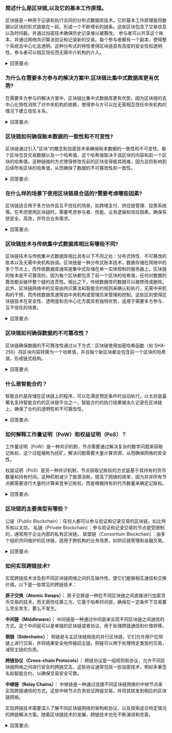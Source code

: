 ### 简述什么是区块链,以及它的基本工作原理。

区块链是一种用于记录和执行合同的分布式数据库技术。它的基本工作原理是将数据以区块的形式链接在一起，形成一个不断增长的链条。这些区块包含了交易信息以及时间戳，并通过加密技术确保历史记录难以被篡改。
参与者可以共享这个账本，并通过网络共识算法验证和记录新的交易。每个参与者都有一个副本，使得整个系统去中心化且透明。这种分布式的特性使得区块链具有高度的安全性和透明性，参与者可以相互信任而无需中介机构的介入。

<details>

<summary>回答要点:</summary>

- 区块链是一种用于记录和执行合同的分布式数据库技术
- 使用加密确保历史记录难以被篡改
- 参与者可通过共享账本跟踪变更来实现相互信任

</details>

### 为什么在需要多方参与的解决方案中,区块链比集中式数据库更有优势?

在需要多方参与的解决方案中，区块链比集中式数据库更有优势，因为区块链的去中心化特性消除了对中央机构的依赖，使得参与方可以在无需相互信任中央机构的情况下建立信任关系。

<details>
<summary>回答要点:</summary>

- 集中式数据库需要参与方相互信任中央机构
- 区块链可在无需中央机构的情况下实现参与方之间的信任
</details>

### 区块链如何确保账本数据的一致性和不可变性?

区块链通过引入“区块”的概念和加密技术来确保账本数据的一致性和不可变性。每个区块包含交易数据以及一个哈希值，这个哈希值取决于该区块的内容和前一个区块的哈希值。这种链接的方式使得修改先前的区块变得极其困难，因为这将影响到后续所有区块的哈希值，从而确保了数据的不可篡改性和一致性。

<details>
<summary>回答要点:</summary>

- 通过块的概念和加密技术确保
</details>

### 在什么样的场景下使用区块链是合适的?需要考虑哪些因素?

区块链适合用于多方协作且互不信任的场景，如跨境支付、供应链管理、投票系统等。在考虑使用区块链时，需要考虑参与者、性能、业务逻辑和信任因素，确保系统安全、高效，并符合业务需求。

<details>
<summary>回答要点:</summary>

- 需要参与多方协作且互不信任的场景
- 需要考虑参与者、性能、业务逻辑和信任
</details>

### 区块链技术与传统集中式数据库相比有哪些不同?

区块链技术与传统集中式数据库相比具有以下不同之处：分布式特性、不可篡改的账本以及无需中央机构协调。区块链是一种分布式账本技术，数据存储在网络中的多个节点上，而传统数据库通常是集中式存储在单一实体控制的服务器上。区块链的账本是不可篡改的，因为每个区块都包含了前一个区块的哈希值，任何对数据的篡改都会破坏整个链的连贯性。相比之下，传统数据库的数据可以被修改或删除。此外，区块链网络中的交易由共识算法和智能合约规则来确认和执行，无需中央机构的干预，而传统数据库通常由中央机构或管理员来管理和控制。这些区别使得区块链技术在安全性、透明度和去中心化方面具有独特优势，适用于需要多方参与、互不信任的场景。

<details>
<summary>回答要点:</summary>

- 分布式特性
- 不可篡改的账本
- 无需中央机构协调
</details>

### 区块链如何确保数据的不可篡改性？

区块链确保数据的不可篡改性通过以下方式：区块链使用加密哈希函数（如 SHA-256）将区块内容转换为一个哈希值，并且每个新区块都会包含前一个区块的哈希值，形成链式结构。

<details>
<summary>回答要点:</summary>

- 区块链使用加密哈希函数（如 SHA-256）将区块内容转换为一个哈希值
- 每个新区块都会包含前一个区块的哈希值，形成链式结构
</details>

### 什么是智能合约？

智能合约是存储在区块链上的程序，可以在满足预定条件时自动执行。以太坊是最著名支持智能合约的区块链平台之一，智能合约的执行结果被永久记录在区块链上，确保了合约的透明性和不可篡改性。

<details>
<summary>回答要点:</summary>

- 智能合约是存储在区块链上的程序
- 满足预定条件时自动执行
- 以太坊是最著名的支持智能合约的区块链平台
</details>

### 如何解释工作量证明（PoW）和权益证明（PoS）？

工作量证明（PoW）是一种共识机制，节点需要通过解决复杂的数学问题来获取记账权，这个过程被称为挖矿。解决问题需要大量计算资源，从而确保网络的安全性。

权益证明（PoS）是另一种共识机制，节点获取记账权的方式是基于其持有的货币数量和持有时间。这种机制减少了能源消耗，提高了网络的效率，因为并非所有节点都需要进行大量的计算来竞争记账权，而是根据持有的代币数量来确定记账权。

<details>
<summary>回答要点:</summary>

- 工作量证明（PoW）：节点需解决复杂数学问题以获取记账权，这个过程被称为挖矿。解决问题需要大量计算资源，从而确保网络安全。
- 权益证明（PoS）：节点根据其持有的货币数量和持有时间来获取记账权。这种机制减少了能源消耗，提高了网络效率。
</details>

### 区块链的主要类型有哪些？

公链（Public Blockchain）：任何人都可以参与验证和记录交易的区块链，如比特币和以太坊。
私链（Private Blockchain）：参与验证和记录交易的节点是受限制的，通常用于企业内部的私有区块链。
联盟链（Consortium Blockchain）：由多个组织共同维护的区块链，适用于跨机构的业务场景，如供应链管理和金融交易。

<details>
<summary>回答要点:</summary>

- 公链（Public Blockchain）：任何人都可以参与验证和记录交易，例如比特币和以太坊。
- 私链（Private Blockchain）：参与验证和记录交易的节点是受限制的，通常用于企业内部。
- 联盟链（Consortium Blockchain）：由多个组织共同维护的区块链，适用于跨机构的业务场景，如供应链管理和金融交易。
</details>

### 如何实现跨链技术?

实现跨链技术涉及到不同区块链网络之间的互操作性，使它们能够相互通信和交换价值。以下是一些常见的跨链技术：

**原子交换（Atomic Swaps）：** 原子交换是一种在不同区块链之间直接进行加密货币交易的技术，而无需信任第三方。它基于哈希时间锁，确保在一定条件下交易要么完全发生，要么不发生。

**中间链（Middleware）：** 中间链是一种通过中间层来实现不同区块链之间通信的方式。这个中间层可以是单独的区块链或者协议，用于处理跨链通信和价值转移。

**侧链（Sidechains）：** 侧链是与主区块链相连的并行区块链，它们允许用户在侧链上进行交易，并将结果安全地传输回主链。侧链可以用于处理特定类型的交易，减轻主链的负担。

**跨链协议（Cross-chain Protocols）：** 跨链协议是一组规则和协议，允许不同区块链网络之间进行安全的跨链交互。这些协议通常包括一些加密技术，例如多重签名和智能合约，以确保交易安全可靠。

**中继链（Relay Chains）：** 中继链是一种通过连接不同区块链网络的中继节点来实现跨链通信的方式。这些中继节点负责验证跨链交易，并将其转发到相应的区块链网络。

实现跨链技术需要深入了解不同区块链网络的架构和协议，以及探索适合特定情况的跨链解决方案。随着区块链技术的发展，跨链技术也在不断演进和完善。

<details>
<summary>回答要点:</summary>

- **哈希锁定：** 哈希锁定技术涉及到创建一种需要正确密钥才能解锁资产的条件。
- **侧链：** 侧链是与主链并行运行的独立区块链，它们通过一种双向锚定机制与主链相连。侧链允许资产和信息能够在两个链之间移动。
- **跨链协议：** 跨链协议是一套协议和规范的集合，设计用来连接不同的区块链网络。
- **中继链：** 中继链是连接两个或多个独立区块链的区块链，它充当这些不同区块链之间的中介。
- **桥接技术：** 桥接是指连接两个独立区块链以允许资产和数据的互操作性的技术。
</details>
